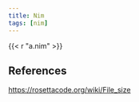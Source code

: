 ```yaml
---
title: Nim
tags: [nim]
---
```


{{< r "a.nim" >}}

## References

<https://rosettacode.org/wiki/File_size>
